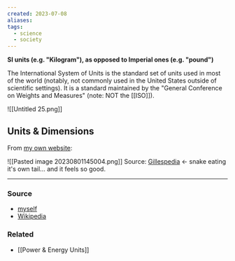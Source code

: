 ```yaml
---
created: 2023-07-08
aliases: 
tags:
  - science
  - society
---
```

**SI units (e.g. "Kilogram"), as opposed to Imperial ones (e.g. "pound")**

The International System of Units is the standard set of units used in most of the world (notably, not commonly used in the United States outside of scientific settings). It is a standard maintained by the "General Conference on Weights and Measures" (note: NOT the [[ISO]]). 

![[Untitled 25.png]]

## Units & Dimensions

From [my own website](https://aarongilly.com/gillespedia/fundamental-dimensions/):

![[Pasted image 20230801145004.png]]
Source: [Gillespedia](https://aarongilly.com/gillespedia/fundamental-dimensions/) ← snake eating it's own tail... and it feels so good.

****
### Source
- [myself](https://aarongilly.com/gillespedia/fundamental-dimensions/)
- [Wikipedia](https://en.wikipedia.org/wiki/International_System_of_Units)

### Related
- [[Power & Energy Units]]